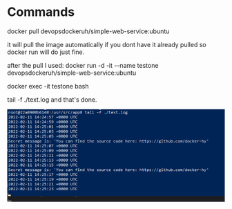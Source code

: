 # Commands 

docker pull devopsdockeruh/simple-web-service:ubuntu

it will pull the image automatically if you dont have it already pulled so docker run will do just fine.

after the pull I used: docker run -d -it --name testone devopsdockeruh/simple-web-service:ubuntu

docker exec -it testone bash

tail -f ./text.log and that's done.

![screenshot](https://github.com/KimHonkaniemi/docker/blob/65a9a8dee97c30946061a2c38168316e431d4c60/images/Capture2.PNG)
